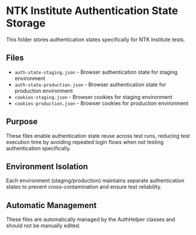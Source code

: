 # NTK Institute Authentication State Storage

This folder stores authentication states specifically for NTK Institute tests.

## Files
- `auth-state-staging.json` - Browser authentication state for staging environment
- `auth-state-production.json` - Browser authentication state for production environment  
- `cookies-staging.json` - Browser cookies for staging environment
- `cookies-production.json` - Browser cookies for production environment

## Purpose
These files enable authentication state reuse across test runs, reducing test execution time by avoiding repeated login flows when not testing authentication specifically.

## Environment Isolation
Each environment (staging/production) maintains separate authentication states to prevent cross-contamination and ensure test reliability.

## Automatic Management
These files are automatically managed by the AuthHelper classes and should not be manually edited.